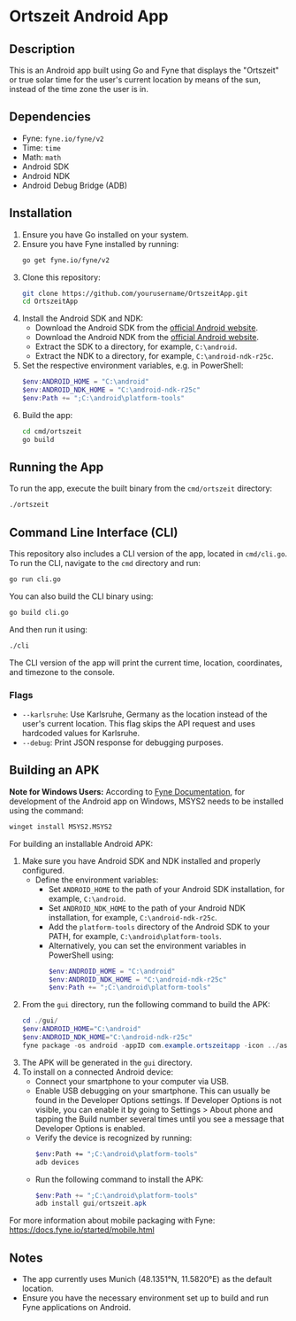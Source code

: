 # Ortszeit Android App

## Description

This is an Android app built using Go and Fyne that displays the "Ortszeit" or true solar time for the user's current location by means of the sun, instead of the time zone the user is in.

## Dependencies

- Fyne: `fyne.io/fyne/v2`
- Time: `time`
- Math: `math`
- Android SDK
- Android NDK
- Android Debug Bridge (ADB)

## Installation

1. Ensure you have Go installed on your system.
2. Ensure you have Fyne installed by running:
   ```sh
   go get fyne.io/fyne/v2
   ```
3. Clone this repository:
   ```sh
   git clone https://github.com/yourusername/OrtszeitApp.git
   cd OrtszeitApp
   ```
4. Install the Android SDK and NDK:
   - Download the Android SDK from the [official Android website](https://developer.android.com/studio#downloads).
   - Download the Android NDK from the [official Android website](https://developer.android.com/ndk/downloads).
   - Extract the SDK to a directory, for example, `C:\android`.
   - Extract the NDK to a directory, for example, `C:\android-ndk-r25c`.
5. Set the respective environment variables, e.g. in PowerShell:
   ```powershell
   $env:ANDROID_HOME = "C:\android"
   $env:ANDROID_NDK_HOME = "C:\android-ndk-r25c"
   $env:Path += ";C:\android\platform-tools"
   ```
6. Build the app:
   ```sh
   cd cmd/ortszeit
   go build
   ```

## Running the App

To run the app, execute the built binary from the `cmd/ortszeit` directory:

```sh
./ortszeit
```

## Command Line Interface (CLI)

This repository also includes a CLI version of the app, located in `cmd/cli.go`. To run the CLI, navigate to the `cmd` directory and run:

```sh
go run cli.go
```

You can also build the CLI binary using:

```sh
go build cli.go
```

And then run it using:

```sh
./cli
```

The CLI version of the app will print the current time, location, coordinates, and timezone to the console.

### Flags

- `--karlsruhe`: Use Karlsruhe, Germany as the location instead of the user's current location. This flag skips the API request and uses hardcoded values for Karlsruhe.
- `--debug`: Print JSON response for debugging purposes.

## Building an APK

**Note for Windows Users:** According to [Fyne Documentation](https://docs.fyne.io/started/), for development of the Android app on Windows, MSYS2 needs to be installed using the command:

```sh
winget install MSYS2.MSYS2
```

For building an installable Android APK:

1. Make sure you have Android SDK and NDK installed and properly configured.
   - Define the environment variables:
     - Set `ANDROID_HOME` to the path of your Android SDK installation, for example, `C:\android`.
     - Set `ANDROID_NDK_HOME` to the path of your Android NDK installation, for example, `C:\android-ndk-r25c`.
     - Add the `platform-tools` directory of the Android SDK to your PATH, for example, `C:\android\platform-tools`.
     - Alternatively, you can set the environment variables in PowerShell using:
       ```powershell
       $env:ANDROID_HOME = "C:\android"
       $env:ANDROID_NDK_HOME = "C:\android-ndk-r25c"
       $env:Path += ";C:\android\platform-tools"
       ```
2. From the `gui` directory, run the following command to build the APK:
   ```powershell
   cd ./gui/
   $env:ANDROID_HOME="C:\android"
   $env:ANDROID_NDK_HOME="C:\android-ndk-r25c"
   fyne package -os android -appID com.example.ortszeitapp -icon ../assets/icons/sun.png -name Ortszeit
   ```
3. The APK will be generated in the `gui` directory.
4. To install on a connected Android device:
   - Connect your smartphone to your computer via USB.
   - Enable USB debugging on your smartphone. This can usually be found in the Developer Options settings. If Developer Options is not visible, you can enable it by going to Settings > About phone and tapping the Build number several times until you see a message that Developer Options is enabled.
   - Verify the device is recognized by running:
     ```sh
     $env:Path += ";C:\android\platform-tools"
     adb devices
     ```
   - Run the following command to install the APK:
     ```powershell
     $env:Path += ";C:\android\platform-tools"
     adb install gui/ortszeit.apk
     ```

For more information about mobile packaging with Fyne: https://docs.fyne.io/started/mobile.html

## Notes

- The app currently uses Munich (48.1351°N, 11.5820°E) as the default location.
- Ensure you have the necessary environment set up to build and run Fyne applications on Android.
